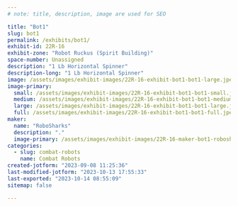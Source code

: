 ```yaml
---
# note: title, description, image are used for SEO

title: "Bot1"
slug: bot1
permalink: /exhibits/bot1/
exhibit-id: 22R-16
exhibit-zone: "Robot Ruckus (Spirit Building)"
space-number: Unassigned
description: "1 Lb Horizontal Spinner"
description-long: "1 Lb Horizontal Spinner"
image: /assets/images/exhibit-images/22R-16-exhibit-bot1-bot1-large.jpeg
image-primary: 
  small: /assets/images/exhibit-images/22R-16-exhibit-bot1-bot1-small.jpeg
  medium: /assets/images/exhibit-images/22R-16-exhibit-bot1-bot1-medium.jpeg
  large: /assets/images/exhibit-images/22R-16-exhibit-bot1-bot1-large.jpeg
  full: /assets/images/exhibit-images/22R-16-exhibit-bot1-bot1-full.jpeg
maker: 
  name: "RoboSharks"
  description: "."
  image-primary: /assets/images/exhibit-images/22R-16-maker-bot1-robosharks-logo-medium.jpg
categories: 
  - slug: combat-robots
    name: Combat Robots
created-jotform: "2023-09-08 11:25:36"
last-modified-jotform: "2023-10-13 17:55:33"
last-exported: "2023-10-14 08:55:09"
sitemap: false

---
```

